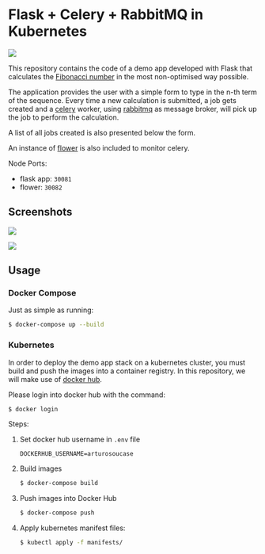 # Flask + Celery + RabbitMQ in Kubernetes

![](https://github.com/asoucase/flask-celery-kubernetes-example/blob/master/.github/images/k8s-diagram.svg?raw=true)


This repository contains the code of a demo app developed with Flask that calculates the [Fibonacci number](https://en.wikipedia.org/wiki/Fibonacci_number) in the most non-optimised way possible. 

The application provides the user with a simple form to type in the n-th term of the sequence. Every time a new calculation is submitted, a job gets created and a [celery](https://github.com/celery/celery) worker, using [rabbitmq](https://www.rabbitmq.com) as message broker,  will pick up the job to perform the calculation. 

A list of all jobs created is also presented below the form. 

An instance of [flower](https://github.com/mher/flower) is also included to monitor celery. 

Node Ports: 

- flask app: `30081`
- flower: `30082`



## Screenshots

![](https://github.com/asoucase/flask-celery-kubernetes-example/blob/master/.github/images/screenshot_01.png?raw=true)

![](https://github.com/asoucase/flask-celery-kubernetes-example/blob/master/.github/images/screenshot_01.png?raw=true)


## Usage

### Docker Compose

Just as simple as running:

```bash
$ docker-compose up --build
```



### Kubernetes

In order to deploy the demo app stack on a kubernetes cluster, you must build and push the images into a container registry. In this repository, we will make use of [docker hub](https://hub.docker.com).

Please login into docker hub with the command:

```bash
$ docker login
```



Steps:

1. Set docker hub username in `.env` file

    ```
    DOCKERHUB_USERNAME=arturosoucase
    ```

2. Build images

      ```bash
    $ docker-compose build
    ```

3. Push images into Docker Hub

      ```bash
    $ docker-compose push
    ```

4. Apply kubernetes manifest files:

    ```bash
    $ kubectl apply -f manifests/
    ```


